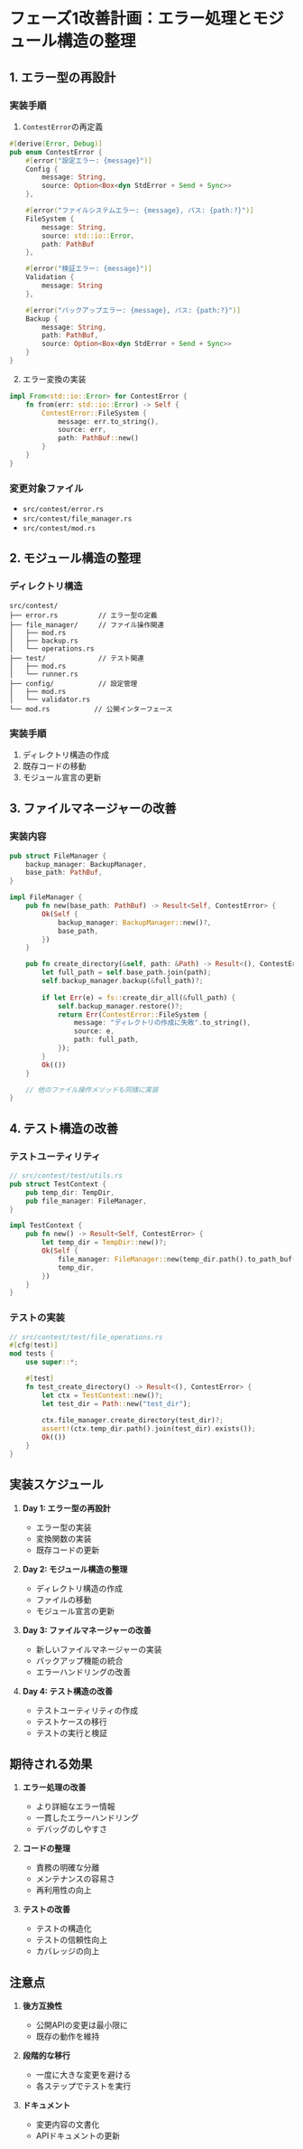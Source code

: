 # フェーズ1改善計画：エラー処理とモジュール構造の整理

## 1. エラー型の再設計

### 実装手順
1. `ContestError`の再定義
```rust
#[derive(Error, Debug)]
pub enum ContestError {
    #[error("設定エラー: {message}")]
    Config { 
        message: String,
        source: Option<Box<dyn StdError + Send + Sync>>
    },

    #[error("ファイルシステムエラー: {message}, パス: {path:?}")]
    FileSystem {
        message: String,
        source: std::io::Error,
        path: PathBuf
    },

    #[error("検証エラー: {message}")]
    Validation {
        message: String
    },

    #[error("バックアップエラー: {message}, パス: {path:?}")]
    Backup {
        message: String,
        path: PathBuf,
        source: Option<Box<dyn StdError + Send + Sync>>
    }
}
```

2. エラー変換の実装
```rust
impl From<std::io::Error> for ContestError {
    fn from(err: std::io::Error) -> Self {
        ContestError::FileSystem {
            message: err.to_string(),
            source: err,
            path: PathBuf::new()
        }
    }
}
```

### 変更対象ファイル
- `src/contest/error.rs`
- `src/contest/file_manager.rs`
- `src/contest/mod.rs`

## 2. モジュール構造の整理

### ディレクトリ構造
```
src/contest/
├── error.rs          // エラー型の定義
├── file_manager/     // ファイル操作関連
│   ├── mod.rs
│   ├── backup.rs
│   └── operations.rs
├── test/             // テスト関連
│   ├── mod.rs
│   └── runner.rs
├── config/           // 設定管理
│   ├── mod.rs
│   └── validator.rs
└── mod.rs           // 公開インターフェース
```

### 実装手順
1. ディレクトリ構造の作成
2. 既存コードの移動
3. モジュール宣言の更新

## 3. ファイルマネージャーの改善

### 実装内容
```rust
pub struct FileManager {
    backup_manager: BackupManager,
    base_path: PathBuf,
}

impl FileManager {
    pub fn new(base_path: PathBuf) -> Result<Self, ContestError> {
        Ok(Self {
            backup_manager: BackupManager::new()?,
            base_path,
        })
    }

    pub fn create_directory(&self, path: &Path) -> Result<(), ContestError> {
        let full_path = self.base_path.join(path);
        self.backup_manager.backup(&full_path)?;
        
        if let Err(e) = fs::create_dir_all(&full_path) {
            self.backup_manager.restore()?;
            return Err(ContestError::FileSystem {
                message: "ディレクトリの作成に失敗".to_string(),
                source: e,
                path: full_path,
            });
        }
        Ok(())
    }

    // 他のファイル操作メソッドも同様に実装
}
```

## 4. テスト構造の改善

### テストユーティリティ
```rust
// src/contest/test/utils.rs
pub struct TestContext {
    pub temp_dir: TempDir,
    pub file_manager: FileManager,
}

impl TestContext {
    pub fn new() -> Result<Self, ContestError> {
        let temp_dir = TempDir::new()?;
        Ok(Self {
            file_manager: FileManager::new(temp_dir.path().to_path_buf())?,
            temp_dir,
        })
    }
}
```

### テストの実装
```rust
// src/contest/test/file_operations.rs
#[cfg(test)]
mod tests {
    use super::*;

    #[test]
    fn test_create_directory() -> Result<(), ContestError> {
        let ctx = TestContext::new()?;
        let test_dir = Path::new("test_dir");
        
        ctx.file_manager.create_directory(test_dir)?;
        assert!(ctx.temp_dir.path().join(test_dir).exists());
        Ok(())
    }
}
```

## 実装スケジュール

1. **Day 1: エラー型の再設計**
   - エラー型の実装
   - 変換関数の実装
   - 既存コードの更新

2. **Day 2: モジュール構造の整理**
   - ディレクトリ構造の作成
   - ファイルの移動
   - モジュール宣言の更新

3. **Day 3: ファイルマネージャーの改善**
   - 新しいファイルマネージャーの実装
   - バックアップ機能の統合
   - エラーハンドリングの改善

4. **Day 4: テスト構造の改善**
   - テストユーティリティの作成
   - テストケースの移行
   - テストの実行と検証

## 期待される効果

1. **エラー処理の改善**
   - より詳細なエラー情報
   - 一貫したエラーハンドリング
   - デバッグのしやすさ

2. **コードの整理**
   - 責務の明確な分離
   - メンテナンスの容易さ
   - 再利用性の向上

3. **テストの改善**
   - テストの構造化
   - テストの信頼性向上
   - カバレッジの向上

## 注意点

1. **後方互換性**
   - 公開APIの変更は最小限に
   - 既存の動作を維持

2. **段階的な移行**
   - 一度に大きな変更を避ける
   - 各ステップでテストを実行

3. **ドキュメント**
   - 変更内容の文書化
   - APIドキュメントの更新 